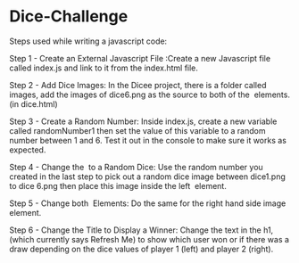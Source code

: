 # Dice-Challenge
Steps used while writing a javascript code:

Step 1 - Create an External Javascript File :Create a new Javascript file called index.js and link to it from the index.html file.

Step 2 - Add Dice Images: In the Dicee project, there is a folder called images, add the images of dice6.png as the source to both of the <img> elements.(in dice.html)

Step 3 - Create a Random Number: Inside index.js, create a new variable called randomNumber1 then set the value of this variable to a random number between 1 and 6. Test it out in the console to make sure it works as expected.

Step 4 - Change the <img> to a Random Dice: Use the random number you created in the last step to pick out a random dice image between dice1.png to dice 6.png then place this image inside the left <img> element.

Step 5 - Change both <img> Elements: Do the same for the right hand side image element.

Step 6 - Change the Title to Display a Winner: Change the text in the h1, (which currently says Refresh Me) to show which user won or if there was a draw depending on the dice values of player 1 (left) and player 2 (right).
